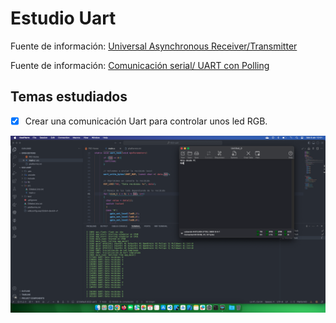 # Estudio Uart

Fuente de información: [Universal Asynchronous Receiver/Transmitter](https://docs.espressif.com/projects/esp-idf/en/stable/esp32/api-reference/peripherals/uart.html)

Fuente de información: [Comunicación serial/ UART con Polling](https://www.youtube.com/watch?v=7ZmEhe-Eedw&list=PL-Hb9zZP9qC65SpXHnTAO0-qV6x5JxCMJ&index=19)

## Temas estudiados

- [x] Crear una comunicación Uart para controlar unos led RGB. 

<div style="text-align: center;">

![](docs/result.png)

</div>
